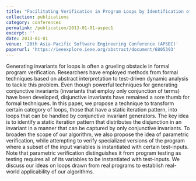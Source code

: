 ```yaml
---
title: "Facilitating Verification in Program Loops by Identification of Static Iteration Patterns"
collection: publications
category: conferences
permalink: /publication/2013-01-01-aspec1
excerpt: ''
date: 2013-01-01
venue: '20th Asia-Pacific Software Engineering Conference (APSEC)'
paperurl: 'https://ieeexplore.ieee.org/abstract/document/6805393'
---
```


Generating invariants for loops is often a grueling obstacle in formal program verification. Researchers have employed methods from formal techniques based on abstract interpretation to test-driven dynamic analysis to tackle this problem. Even though powerful techniques for generating conjunctive invariants (invariants that employ only conjunction of terms) have been developed, disjunctive invariants have remained a sore thumb for formal techniques. In this paper, we propose a technique to transform certain category of loops, those that have a static iteration pattern, into loops that can be handled by conjunctive invariant generators. The key idea is to identify a static iteration pattern that distributes the disjunction in an invariant in a manner that can be captured by only conjunctive invariants. To broaden the scope of our algorithm, we also propose the idea of parametric verification, while attempting to verify specialized versions of the program where a subset of the input variables is instantiated with certain test-inputs. Note that parametric verification distinguishes it from program testing as testing requires all of its variables to be instantiated with test-inputs. We discuss our ideas on loops drawn from real programs to establish real-world applicability of our algorithms.
